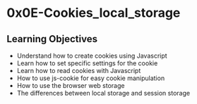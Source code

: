 # 0x0E-Cookies_local_storage

## Learning Objectives

*    Understand how to create cookies using Javascript
*    Learn how to set specific settings for the cookie
*    Learn how to read cookies with Javascript
*    How to use js-cookie for easy cookie manipulation
*    How to use the browser web storage
*    The differences between local storage and session storage
